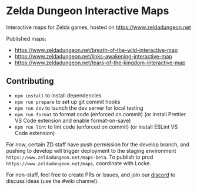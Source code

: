 # Zelda Dungeon Interactive Maps

Interactive maps for Zelda games, hosted on https://www.zeldadungeon.net

Published maps:

- https://www.zeldadungeon.net/breath-of-the-wild-interactive-map
- https://www.zeldadungeon.net/links-awakening-interactive-map
- https://www.zeldadungeon.net/tears-of-the-kingdom-interactive-map

## Contributing

- `npm install` to install dependencies
- `npm run prepare` to set up git commit hooks
- `npm run dev` to launch the dev server for local testing
- `npm run format` to format code (enforced on commit) (or install Prettier VS Code extension and enable format-on-save)
- `npm run lint` to lint code (enforced on commit) (or install ESLint VS Code extension)

For now, certain ZD staff have push permission for the develop branch, and pushing to develop will trigger deployment to the staging environment `https://www.zeldadungeon.net/maps-beta`. To publish to prod `https://www.zeldadungeon.net/maps`, coordinate with Locke.

For non-staff, feel free to create PRs or Issues, and join our [discord](https://www.discord.io/zelda) to discuss ideas (use the #wiki channel).
